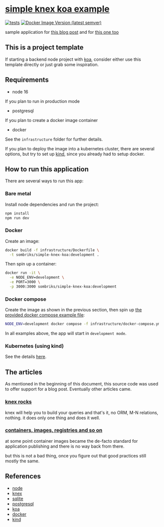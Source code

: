 # [simple knex koa example](https://github.com/sombriks/simple-knex-koa-example)

[![tests](https://github.com/sombriks/simple-knex-koa-example/actions/workflows/node.js.yml/badge.svg)](https://github.com/sombriks/simple-knex-koa-example/actions)
[![Docker Image Version (latest semver)](https://img.shields.io/docker/v/sombriks/simple-knex-koa-example?logo=docker&color=lightblue)](https://hub.docker.com/repository/docker/sombriks/simple-knex-koa-example/general)

sample application for [this blog post](https://sombriks.com/blog/0043-knex-still-rocks-on-modern-node/)
and for [this one too](https://sombriks.com/blog/0055-containers-part-3-app-container-friendly/)

## This is a project template

If starting a backend node project with [koa](https://koajs.com), consider
either use this template directly or just grab some inspiration.

## Requirements

- node 16

If you plan to run in production mode

- postgresql

If you plan to create a docker image container

- docker

See the `infrastructure` folder for further details.

If you plan to deploy the image into a kubernetes cluster, there are several
options, but try to set up [kind](https://kind.sigs.k8s.io/), since you already
had to setup docker.

## How to run this application

There are several ways to run this app:

### Bare metal

Install node dependencies and run the project:

```bash
npm install
npm run dev
```

### Docker

Create an image:

```bash
docker build -f infrastructure/Dockerfile \
  -t sombriks/simple-knex-koa:development .
```

Then spin up a container:

```bash
docker run -it \
  -e NODE_ENV=development \
  -e PORT=3000 \
  -p 3000:3000 sombriks/simple-knex-koa:development
```

### Docker compose

Create the image as shown in the previous section, then spin up
[the provided docker compose example file](infrastructure/docker-compose.yml):

```bash
NODE_ENV=development docker compose -f infrastructure/docker-compose.yml up
```
In all examples above, the app will start in `development mode`.

### Kubernetes (using kind)

See the details [here](infrastructure/README.md).

## The articles

As mentioned in the beginning of this document, this source code was used to
offer support for a blog post. Eventually other articles came.

### [knex rocks](https://sombriks.com/blog/0043-knex-still-rocks-on-modern-node/)

knex will help you to build your queries and that's it, no ORM, M-N relations,
nothing. it does only one thing and does it well.

### [containers, images, registries and so on](https://sombriks.com/blog/0055-containers-part-3-app-container-friendly/)

at some point container images became the de-facto standard for application
publishing and there is no way back from there.

but this is not a bad thing, once you figure out that good practices still
mostly the same.

## References

- [node](https://nodejs.org)
- [knex](https://knexjs.org)
- [sqlite](https://sqlite.org)
- [postgresql](https://postgresql.org)
- [koa](https://koajs.com)
- [docker](https://docker.com)
- [kind](https://kind.sigs.k8s.io/)

